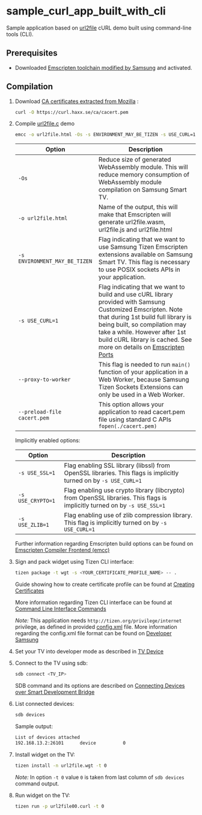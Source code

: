 # sample_curl_app_built_with_cli

Sample application based on
[url2file](https://curl.haxx.se/libcurl/c/url2file.html)
cURL demo built using command-line tools (CLI).

## Prerequisites

- Downloaded [Emscripten toolchain modified by Samsung](https://developer.samsung.com/smarttv/develop/extension-libraries/webassembly/download.html) and activated.

## Compilation

1. Download [CA certificates extracted from Mozilla](https://curl.haxx.se/docs/caextract.html) :

   ```bash
   curl -O https://curl.haxx.se/ca/cacert.pem
   ```

2. Compile [url2file.c](./url2file.c) demo

   ```bash
   emcc -o url2file.html -Os -s ENVIRONMENT_MAY_BE_TIZEN -s USE_CURL=1 --proxy-to-worker --preload-file cacert.pem url2file.c
   ```

   | Option   | Description                                                  |
   | -------- | ------------------------------------------------------------ |
   | `-Os` | Reduce size of generated WebAssembly module. This will reduce memory consumption of WebAssembly module compilation on Samsung Smart TV. |
   | `-o url2file.html` | Name of the output, this will make that Emscripten will generate url2file.wasm, url2file.js and url2file.html |
   | `-s ENVIRONMENT_MAY_BE_TIZEN` | Flag indicating that we want to use Samsung Tizen Emscripten extensions available on Samsung Smart TV. This flag is necessary to use POSIX sockets APIs in your application. |
   | `-s USE_CURL=1` | Flag indicating that we want to build and use cURL library provided with Samsung Customized Emscripten. Note that during 1st build full library is being built, so compilation may take a while. However after 1st build cURL library is cached. See more on details on [Emscripten Ports](https://emscripten.org/docs/compiling/Building-Projects.html#emscripten-ports) |
   | `--proxy-to-worker` | This flag is needed to run `main()` function of your application in a Web Worker, because Samsung Tizen Sockets Extensions can only be used in a Web Worker.  |
   | `--preload-file cacert.pem` | This option allows your application to read cacert.pem file using standard C APIs `fopen(./cacert.pem)` |

   Implicitly enabled options:

   | Option   | Description                                                  |
   | -------- | ------------------------------------------------------------ |
   | `-s USE_SSL=1` | Flag enabling SSL library (libssl) from OpenSSL libraries. This flags is implicitly turned on by `-s USE_CURL=1` |
   | `-s USE_CRYPTO=1` | Flag enabling use crypto library (libcrypto) from OpenSSL libraries. This flags is implicitly turned on by `-s USE_SSL=1` |
   | `-s USE_ZLIB=1` | Flag enabling use of zlib compression library. This flag is implicitly turned on by `-s USE_CURL=1` |

   Further information regarding Emscripten build options can be found on
   [Emscripten Compiler Frontend (emcc)](https://emscripten.org/docs/tools_reference/emcc.html#emccdoc)

3. Sign and pack widget using Tizen CLI interface:

   ```bash
   tizen package -t wgt -s <YOUR_CERTIFICATE_PROFILE_NAME> -- .
   ````

   Guide showing how to create certificate profile can be found at [Creating Certificates](https://developer.samsung.com/SmartTV/develop/getting-started/setting-up-sdk/creating-certificates.html)

   More information regarding Tizen CLI interface can be found at [Command Line Interface Commands](https://developer.tizen.org/development/tizen-studio/web-tools/cli)

   *Note:*
   This application needs `http://tizen.org/privilege/internet` privilege, as
   defined in provided [config.xml](./config.xml) file.
   More information regarding the config.xml file format can be found on
   [Developer Samsung](https://developer.tizen.org/ko/development/tizen-studio/web-tools/configuring-your-app/configuration-editor?langredirect=1)

4. Set your TV into developer mode as described in
   [TV Device](https://developer.samsung.com/SmartTV/develop/getting-started/using-sdk/tv-device.html)

5. Connect to the TV using sdb:

   ```bash
   sdb connect <TV_IP>
   ```

   SDB command and its options are described on [Connecting Devices over Smart Development Bridge](https://developer.tizen.org/development/tizen-studio/web-tools/running-and-testing-your-app/sdb)

6. List connected devices:

    ```bash
    sdb devices
    ```

    Sample output:

    ```bash
    List of devices attached
    192.168.13.2:26101      device          0
    ```

7. Install widget on the TV:

    ```bash
    tizen install -n url2file.wgt -t 0
    ```

    *Note:*
    In option `-t 0` value `0` is taken from last column of `sdb devices`
    command output.

8. Run widget on the TV:

   ```bash
   tizen run -p url2file00.curl -t 0
   ```
